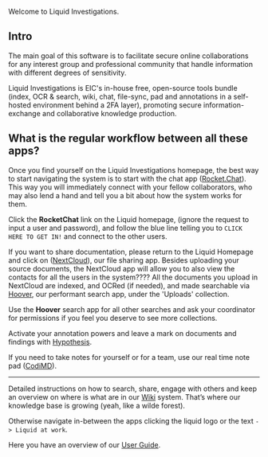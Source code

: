 Welcome to Liquid Investigations. 

## Intro

The main goal of this software is to facilitate secure online collaborations for any interest group and professional community that handle information with different degrees of sensitivity.

Liquid Investigations is EIC's in-house free, open-source  tools bundle  (index, OCR & search, wiki, chat, file-sync, pad and annotations in a self-hosted environment behind a 2FA layer), promoting secure information-exchange and collaborative knowledge production.

## What is the regular workflow between all these apps?

Once you find yourself on the Liquid Investigations homepage, the best way to start navigating the system is to start with the chat app ([Rocket.Chat](https://github.com/liquidinvestigations/docs/wiki/User---Rocket.Chat)). This way you will immediately connect with your fellow collaborators, who may also lend a hand and tell you a bit about how the system works for them.

Click the **RocketChat** link on the Liquid homepage, (ignore the request to input a user and password), and follow the blue line telling you to `CLICK HERE TO GET IN!` and connect to the other users.

If you want to share documentation, please return to the Liquid Homepage and click on ([NextCloud](https://github.com/liquidinvestigations/docs/wiki/User---Nextcloud)), our file sharing app. Besides uploading your source documents, the NextCloud app will allow you to also view the contacts for all the users in the system????
All the documents you upload in NextCloud are indexed, and OCRed (if needed), and made searchable via [Hoover](https://github.com/liquidinvestigations/docs/wiki/User---Hoover), our performant search app, under the 'Uploads' collection. 

Use the **Hoover** search app for all other searches and ask your coordinator for permissions if you feel you deserve to see more collections. 

Activate your annotation powers and leave a mark on documents and findings with [Hypothesis](https://github.com/liquidinvestigations/docs/wiki/User---Hypothesis). 

If you need to take notes for yourself or for a team, use our real time note pad ([CodiMD](https://github.com/liquidinvestigations/docs/wiki/User---CodiMD)).



***

Detailed instructions on how to search, share, engage with others and keep an overview on where is what are in our [Wiki](https://github.com/liquidinvestigations/docs/wiki/User---DokuWiki) system. That’s where our knowledge base is growing (yeah, like a wilde forest). 

Otherwise navigate in-between the apps clicking the liquid logo or the text `-> Liquid at work`.

Here you have an overview of our [User Guide](https://github.com/liquidinvestigations/docs/wiki/User-Guide). 

